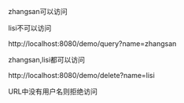 zhangsan可以访问

lisi不可以访问

http://localhost:8080/demo/query?name=zhangsan  



zhangsan,lisi都可以访问

http://localhost:8080/demo/delete?name=lisi           



URL中没有用户名则拒绝访问







